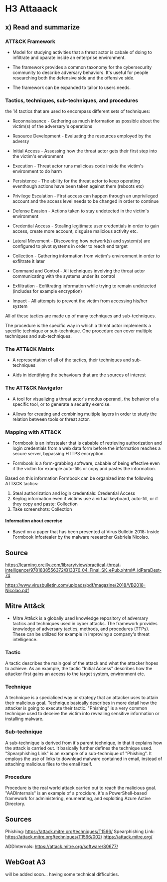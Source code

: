 <h1>H3 Attaaack </h3>

<h2>x) Read and summarize</h2>

<h3>ATT&CK Framework</h3>

- Model for studying activities that a threat actor is cabale of doing to infiltrate and oparate inside an enterprise environment.

- The framework provides a common taxonomy for the cybersecurity community to describe adversary behaviors. It's useful for people researching both the defensive side and the offensive side.

- The framework can be expanded to tailor to users needs.

<h3>Tactics, techniques, sub-techniques, and procedures</h3>

the 14 tactics that are used to encompass different sets of techniques:

- Reconnaissance - Gathering as much information as possible about the victim(s) of the adversary's operations

- Resource Development - Evaluating the resources employed by the adversy

- Initial Access - Assessing how the threat actor gets their first step into the victim's environment

- Execution - Threat actor runs malicious code inside the victim's environment to do harm

- Persistence - The ability for the threat actor to keep operating eventhough actions have been taken against them (reboots etc)

- Privilege Escalation - First access can happen through an unprivileged account and the access level needs to be changed in order to continue

- Defense Evasion - Actions taken to stay undetected in the victim's environment

- Credential Access - Stealing legitimate user credentials in order to gain access, create more account, disguise malicious activity etc.

- Lateral Movement - Discovering how network(s) and system(s) are configured to pivot systems in order to reach end target

- Collection - Gathering information from victim's environment in order to exfiltrate it later

- Command and Control - All techniques involving the threat actor communicating with the systems under its control

- Exfiltration - Exfiltrating information while trying to remain undetected (includes for example encryption)

- Impact - All attempts to prevent the victim from accessing his/her system

All of these tactics are made up of many techniques and sub-techniques.

The procedure is the specific way in which a threat actor implements a specific technique or sub-technique. One procedure can cover multiple techniques and sub-techniques.

<h3>The ATT&CK Matrix</h3>

- A representation of all of the tactics, their techniques and sub-techniques

- Aids in identifying the behaviours that are the sources of interest

<h3>The ATT&CK Navigator</h3>

- A tool for visualizing a threat actor's modus operandi, the behavior of a specific tool, or to generate a security exercise.

- Allows for creating and combining multiple layers in order to study the relation between tools or threat actor.

<h3>Mapping with ATT&CK</h3>

- Formbook is an infostealer that is cabable of retrieving authorization and login credentials from a web data form before the information reaches a secure server, bypassing HTTPS encryption.

- Formbook is a form-grabbing software, cabable of being effective even if the victim for example auto-fills or copy and pastes the information.

Based on this information Formbook can be organized into the following ATT&CK tactics:

1. Steal authorization and login credentials: Credential Access
2. Keylog information even if victims use a virtual keyboard, auto-fill, or if they copy and paste: Collection
3. Take screenshots: Collection

<h4>Information about exercise</h4>

- Based on a paper that has been presented at Virus Bulletin 2018: Inside Formbook Infostealer by the malware researcher Gabriela Nicolao.

<h2>Source</h2>

https://learning.oreilly.com/library/view/practical-threat-intelligence/9781838556372/B13376_04_Final_SK_ePub.xhtml#_idParaDest-74

https://www.virusbulletin.com/uploads/pdf/magazine/2018/VB2018-Nicolao.pdf

<h2>Mitre Att&ck</h2>

- Mitre Att&ck is a globally used knowledge repository of adversary tactics and techniques used in cyber attacks. The framework provides knowledge of adversary tactics, methods, and procedures (TTPs). These can be utilized for example in improving a company's threat intelligence.

<h3> Tactic </h3>

A tactic describes the main goal of the attack and what the attacker hopes to achieve. As an example, the tactic "Initial Access" describes how the attacker first gains an access to the target system, environment etc. 

<h3> Technique </h3>

A technique is a specialiced way or strategy that an attacker uses to attain their malicious goal. Technique basically describes in more detail how the attacker is going to execute their tactic. "Phishing" is a very common technique used to deceive the victim into revealing sensitive information or installing malware.

<h3> Sub-technique </h3>

A sub-technique is derived from it's parent technique, in that it explains how the attack is carried out. It basically further defines the technique used. "Spearphishing Link" is an example of a sub-technique of "Phishing".  It employs the use of links to download malware contained in email, instead of attaching malicious files to the email itself.

<h3> Procedure </h3>

Procedure is the real world attack carried out to reach the malicious goal. "AADInternals" is an example of a procidure, it's a  PowerShell-based framework for administering, enumerating, and exploiting Azure Active Directory.

<h2> Sources </h2>


Phishing: https://attack.mitre.org/techniques/T1566/
Spearphishing Link: https://attack.mitre.org/techniques/T1566/002/
https://attack.mitre.org/

ADDInternals: https://attack.mitre.org/software/S0677/

<h2> WebGoat A3 </h2>

 will be added soon... having some technical difficulties.


